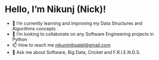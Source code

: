 #   Hello, I’m Nikunj (Nick)!

- 🌱 I’m currently learning and improving my Data Structures and Algorithms concepts
- 💞️ I’m looking to collaborate on any Software Engineering projects in Python
- 📫 How to reach me nikunjmbpatel@gmail.com
- 💬 Ask me about Software, Big Data, Cricket and F.R.I.E.N.D.S.

<!---
nikunjpatel95/nikunjpatel95 is a ✨ special ✨ repository because its `README.md` (this file) appears on your GitHub profile.
You can click the Preview link to take a look at your changes.
--->
